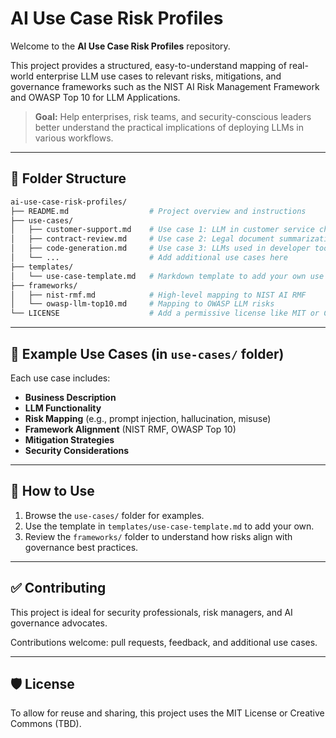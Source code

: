 # AI Use Case Risk Profiles

Welcome to the **AI Use Case Risk Profiles** repository.

This project provides a structured, easy-to-understand mapping of real-world enterprise LLM use cases to relevant risks, mitigations, and governance frameworks such as the NIST AI Risk Management Framework and OWASP Top 10 for LLM Applications.

> **Goal:** Help enterprises, risk teams, and security-conscious leaders better understand the practical implications of deploying LLMs in various workflows.

---

## 📁 Folder Structure

```bash
ai-use-case-risk-profiles/
├── README.md                  # Project overview and instructions
├── use-cases/
│   ├── customer-support.md    # Use case 1: LLM in customer service chatbots
│   ├── contract-review.md     # Use case 2: Legal document summarization
│   ├── code-generation.md     # Use case 3: LLMs used in developer tools
│   └── ...                    # Add additional use cases here
├── templates/
│   └── use-case-template.md   # Markdown template to add your own use cases
├── frameworks/
│   ├── nist-rmf.md            # High-level mapping to NIST AI RMF
│   └── owasp-llm-top10.md     # Mapping to OWASP LLM risks
└── LICENSE                    # Add a permissive license like MIT or CC-BY
```

---

## 🧠 Example Use Cases (in `use-cases/` folder)
Each use case includes:
- **Business Description**
- **LLM Functionality**
- **Risk Mapping** (e.g., prompt injection, hallucination, misuse)
- **Framework Alignment** (NIST RMF, OWASP Top 10)
- **Mitigation Strategies**
- **Security Considerations**

---

## 📄 How to Use
1. Browse the `use-cases/` folder for examples.
2. Use the template in `templates/use-case-template.md` to add your own.
3. Review the `frameworks/` folder to understand how risks align with governance best practices.

---

## ✅ Contributing
This project is ideal for security professionals, risk managers, and AI governance advocates.

Contributions welcome: pull requests, feedback, and additional use cases.

---

## 🛡 License
To allow for reuse and sharing, this project uses the MIT License or Creative Commons (TBD).
